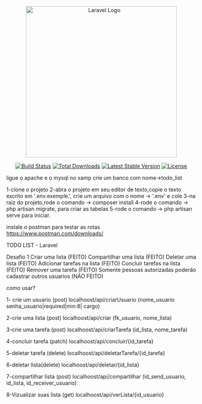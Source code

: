 <p align="center"><a href="https://laravel.com" target="_blank"><img src="https://raw.githubusercontent.com/laravel/art/master/logo-lockup/5%20SVG/2%20CMYK/1%20Full%20Color/laravel-logolockup-cmyk-red.svg" width="400" alt="Laravel Logo"></a></p>

<p align="center">
<a href="https://github.com/laravel/framework/actions"><img src="https://github.com/laravel/framework/workflows/tests/badge.svg" alt="Build Status"></a>
<a href="https://packagist.org/packages/laravel/framework"><img src="https://img.shields.io/packagist/dt/laravel/framework" alt="Total Downloads"></a>
<a href="https://packagist.org/packages/laravel/framework"><img src="https://img.shields.io/packagist/v/laravel/framework" alt="Latest Stable Version"></a>
<a href="https://packagist.org/packages/laravel/framework"><img src="https://img.shields.io/packagist/l/laravel/framework" alt="License"></a>
</p>

ligue o apache e o mysql no xamp
crie um banco com nome->todo_list

1-clone o projeto
2-abra o projeto em seu editor de texto,copie o texto excrito em '.env.exemple.', crie um arquivo com o nome -> '.env' e cole
3-na raiz  do projeto,rode o comando -> composer install
4-rode o comando -> php artisan migrate, para criar as tabelas
5-rode o comando -> php artisan serve para iniciar.

instale o postman para testar as rotas
https://www.postman.com/downloads/




TODO LIST - Laravel

Desafio 1
Criar uma lista (FEITO)
Compartilhar uma lista (FEITO)
Deletar uma lista (FEITO)
Adicionar tarefas na lista (FEITO)
Concluir tarefas na lista (FEITO)
Remover uma tarefa (FEITO)
Somente pessoas autorizadas poderão cadastrar outros usuarios (NÃO FEITO)


como usar?

1- crie um usuario (post)
        localhoost/api/criarUsuario (nome_usuario
                                     senha_usuario|required|min:8|
                                     cargo)


2-crie uma lista (post)
        localhoost/api/criar (fk_usuario,
                              nome_lista)


3-crie uma tarefa (post) 
        localhoost/api/criarTarefa (id_lista,
                                    nome_tarefa)


4-concluir tarefa (patch)
        localhoost/api/concluir/{id_tarefa}


5-deletar tarefa (delete)
        localhoost/api/deletarTarefa/{id_tarefa}



6-deletar lista(delete)
        localhoost/api/deletar/{id_lista}


7-compartilhar lista (post)
        localhoost/api/compartilhar
                                (id_send_usuario,
                                 id_lista,
                                    id_receiver_usuario)

8-Vizualizar suas lista (get)
        localhoost/api/verLista/{id_usuario}
